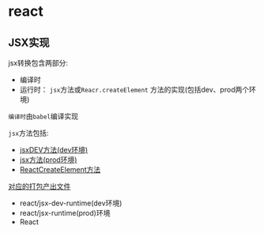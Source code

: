 # react

## JSX实现
jsx转换包含两部分:
  - 编译时
  - 运行时： `jsx`方法或`Reacr.createElement` 方法的实现(包括dev、prod两个环境)

`编译时`由`babel`编译实现

`jsx`方法包括:
  - [jsxDEV方法(dev环境)](./src/jsx.ts)
  - [jsx方法(prod环境)](./src/jsx.ts)
  - [ReactCreateElement方法](./src/jsx.ts)


[对应的打包产出文件](./../../scripts/rollup/react.config.js)
  - react/jsx-dev-runtime(dev环境)
  - react/jsx-runtime(prod)环境
  - React
